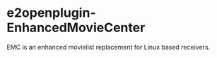 e2openplugin-EnhancedMovieCenter
================================

EMC is an enhanced movielist replacement for Linux based receivers.
